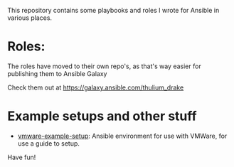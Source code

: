 This repository contains some playbooks and roles I wrote for Ansible in various places.

# Roles:
The roles have moved to their own repo's, as that's way easier for publishing them to Ansible Galaxy

Check them out at https://galaxy.ansible.com/thulium_drake

# Example setups and other stuff
* [vmware-example-setup](vmware-example-setup/): Ansible environment for use with VMWare, for use a guide to setup.

Have fun!

